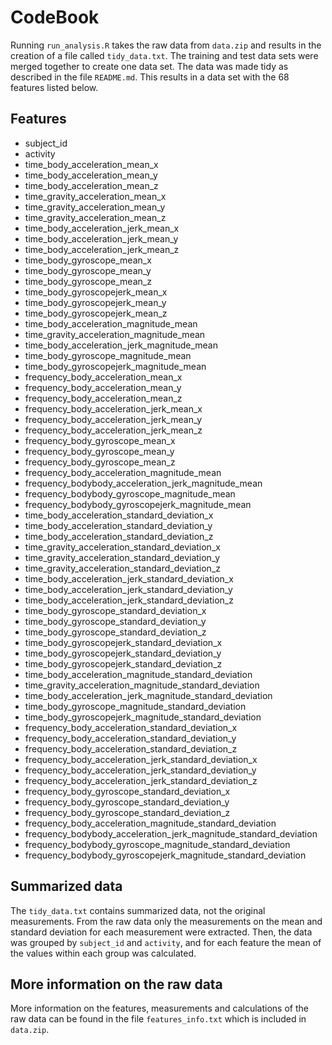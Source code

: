 # CodeBook

Running `run_analysis.R` takes the raw data from `data.zip` and results in the
creation of a file called `tidy_data.txt`. The training and test data sets were
merged together to create one data set. The data was made tidy as described in
the file `README.md`. This results in a data set with the 68 features listed
below.

## Features

 - subject_id
 - activity
 - time_body_acceleration_mean_x
 - time_body_acceleration_mean_y
 - time_body_acceleration_mean_z
 - time_gravity_acceleration_mean_x
 - time_gravity_acceleration_mean_y
 - time_gravity_acceleration_mean_z
 - time_body_acceleration_jerk_mean_x
 - time_body_acceleration_jerk_mean_y
 - time_body_acceleration_jerk_mean_z
 - time_body_gyroscope_mean_x
 - time_body_gyroscope_mean_y
 - time_body_gyroscope_mean_z
 - time_body_gyroscopejerk_mean_x
 - time_body_gyroscopejerk_mean_y
 - time_body_gyroscopejerk_mean_z
 - time_body_acceleration_magnitude_mean
 - time_gravity_acceleration_magnitude_mean
 - time_body_acceleration_jerk_magnitude_mean
 - time_body_gyroscope_magnitude_mean
 - time_body_gyroscopejerk_magnitude_mean
 - frequency_body_acceleration_mean_x
 - frequency_body_acceleration_mean_y
 - frequency_body_acceleration_mean_z
 - frequency_body_acceleration_jerk_mean_x
 - frequency_body_acceleration_jerk_mean_y
 - frequency_body_acceleration_jerk_mean_z
 - frequency_body_gyroscope_mean_x
 - frequency_body_gyroscope_mean_y
 - frequency_body_gyroscope_mean_z
 - frequency_body_acceleration_magnitude_mean
 - frequency_bodybody_acceleration_jerk_magnitude_mean
 - frequency_bodybody_gyroscope_magnitude_mean
 - frequency_bodybody_gyroscopejerk_magnitude_mean
 - time_body_acceleration_standard_deviation_x
 - time_body_acceleration_standard_deviation_y
 - time_body_acceleration_standard_deviation_z
 - time_gravity_acceleration_standard_deviation_x
 - time_gravity_acceleration_standard_deviation_y
 - time_gravity_acceleration_standard_deviation_z
 - time_body_acceleration_jerk_standard_deviation_x
 - time_body_acceleration_jerk_standard_deviation_y
 - time_body_acceleration_jerk_standard_deviation_z
 - time_body_gyroscope_standard_deviation_x
 - time_body_gyroscope_standard_deviation_y
 - time_body_gyroscope_standard_deviation_z
 - time_body_gyroscopejerk_standard_deviation_x
 - time_body_gyroscopejerk_standard_deviation_y
 - time_body_gyroscopejerk_standard_deviation_z
 - time_body_acceleration_magnitude_standard_deviation
 - time_gravity_acceleration_magnitude_standard_deviation
 - time_body_acceleration_jerk_magnitude_standard_deviation
 - time_body_gyroscope_magnitude_standard_deviation
 - time_body_gyroscopejerk_magnitude_standard_deviation
 - frequency_body_acceleration_standard_deviation_x
 - frequency_body_acceleration_standard_deviation_y
 - frequency_body_acceleration_standard_deviation_z
 - frequency_body_acceleration_jerk_standard_deviation_x
 - frequency_body_acceleration_jerk_standard_deviation_y
 - frequency_body_acceleration_jerk_standard_deviation_z
 - frequency_body_gyroscope_standard_deviation_x
 - frequency_body_gyroscope_standard_deviation_y
 - frequency_body_gyroscope_standard_deviation_z
 - frequency_body_acceleration_magnitude_standard_deviation
 - frequency_bodybody_acceleration_jerk_magnitude_standard_deviation
 - frequency_bodybody_gyroscope_magnitude_standard_deviation
 - frequency_bodybody_gyroscopejerk_magnitude_standard_deviation

## Summarized data

The `tidy_data.txt` contains summarized data, not the original measurements. 
From the raw data only the measurements on the mean and standard deviation
for each measurement were extracted. Then, the data was grouped by `subject_id`
and `activity`, and for each feature the mean of the values within each group
was calculated.

## More information on the raw data

More information on the features, measurements and calculations of the raw data
can be found in the file `features_info.txt` which is included in `data.zip`.
